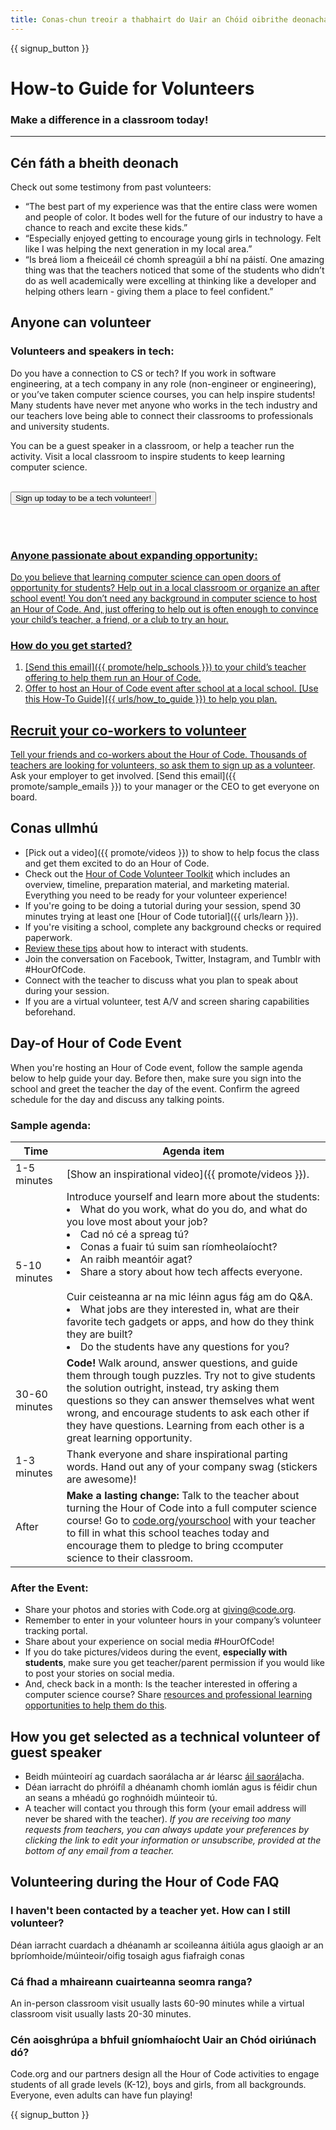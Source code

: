```yaml
---
title: Conas-chun treoir a thabhairt do Uair an Chóid oibrithe deonacha
---
```


{{ signup_button }}

# How-to Guide for Volunteers
### Make a difference in a classroom today!

***

## Cén fáth a bheith deonach
Check out some testimony from past volunteers:

- “The best part of my experience was that the entire class were women and people of color. It bodes well for the future of our industry to have a chance to reach and excite these kids.”
- “Especially enjoyed getting to encourage young girls in technology. Felt like I was helping the next generation in my local area.”
- “Is breá liom a fheiceáil cé chomh spreagúil a bhí na páistí. One amazing thing was that the teachers noticed that some of the students who didn’t do as well academically were excelling at thinking like a developer and helping others learn - giving them a place to feel confident.”

## Anyone can volunteer
### Volunteers and speakers in tech:
Do you have a connection to CS or tech? If you work in software engineering, at a tech company in any role (non-engineer or engineering), or you’ve taken computer science courses, you can help inspire students! Many students have never met anyone who works in the tech industry and our teachers love being able to connect their classrooms to professionals and university students.

You can be a guest speaker in a classroom, or help a teacher run the activity. Visit a local classroom to inspire students to keep learning computer science.
<br>
<br>

<a href="https://code.org/volunteer"><button>Sign up today to be a tech volunteer!</button>

<br>
<br>

### Anyone passionate about expanding opportunity:
Do you believe that learning computer science can open doors of opportunity for students? Help out in a local classroom or organize an after school event! You don’t need any background in computer science to host an Hour of Code. And, just offering to help out is often enough to convince your child’s teacher, a friend, or a club to try an hour.

### How do you get started?

1. [Send this email]({{ promote/help_schools }}) to your child’s teacher offering to help them run an Hour of Code.
2. Offer to host an Hour of Code event after school at a local school. [Use this How-To Guide]({{ urls/how_to_guide }}) to help you plan.

## Recruit your co-workers to volunteer
Tell your friends and co-workers about the Hour of Code. Thousands of teachers are  looking for volunteers, so ask them to [sign up as a volunteer](https://code.org/volunteer). Ask your employer to get involved. [Send this email]({{ promote/sample_emails }}) to your manager or the CEO to get everyone on board.

## Conas ullmhú
- [Pick out a video]({{ promote/videos }}) to show to help focus the class and get them excited to do an Hour of Code.
- Check out the [Hour of Code Volunteer Toolkit](/files/hoc-volunteer-toolkit.pdf) which includes an overview, timeline, preparation material, and marketing material. Everything you need to be ready for your volunteer experience!
- If you're going to be doing a tutorial during your session, spend 30 minutes trying at least one [Hour of Code tutorial]({{ urls/learn }}).
- If you're visiting a school, complete any background checks or required paperwork.
- [Review these tips](https://code.org/files/CSTT_Volunteers.pdf) about how to interact with students.
- Join the conversation on Facebook, Twitter, Instagram, and Tumblr with #HourOfCode.
- Connect with the teacher to discuss what you plan to speak about during your session.
- If you are a virtual volunteer, test A/V and screen sharing capabilities beforehand.

## Day-of Hour of Code Event
When you're hosting an Hour of Code event, follow the sample agenda below to help guide your day. Before then, make sure you sign into the school and greet the teacher the day of the event. Confirm the agreed schedule for the day and discuss any talking points.

### Sample agenda:

| Time          | Agenda item                                                                                                                                                                                                                                                                                                                                                   |
| ------------- | ------------------------------------------------------------------------------------------------------------------------------------------------------------------------------------------------------------------------------------------------------------------------------------------------------------------------------------------------------------- |
| 1-5 minutes   | [Show an inspirational video]({{ promote/videos }}).                                                                                                                                                                                                                                                                                                          |
| 5-10 minutes  | Introduce yourself and learn more about the students: </ul><li>What do you work, what do you do, and what do you love most about your job?</li><li>Cad nó cé a spreag tú?</li><li>Conas a fuair tú suim san ríomheolaíocht?</li><li>An raibh meantóir agat?</li><li>Share a story about how tech affects everyone.</li><br>Cuir ceisteanna ar na mic léinn agus fág am do Q&A.</br> <li> What jobs are they interested in, what are their favorite tech gadgets or apps, and how do they think they are built? </li><li> Do the students have any questions for you?</ul> |
| 30-60 minutes | **Code!** Walk around, answer questions, and guide them through tough puzzles. Try not to give students the solution outright, instead, try asking them questions so they can answer themselves what went wrong, and encourage students to ask each other if they have questions. Learning from each other is a great learning opportunity.                   |
| 1-3 minutes   | Thank everyone and share inspirational parting words. Hand out any of your company swag (stickers are awesome)!                                                                                                                                                                                                                                               |
| After         | **Make a lasting change:** Talk to the teacher about turning the Hour of Code into a full computer science course! Go to [code.org/yourschool](https://code.org/yourschool) with your teacher to fill in what this school teaches today and encourage them to pledge to bring ccomputer science to their classroom.                                           |

### After the Event:
- Share your photos and stories with Code.org at giving@code.org.
- Remember to enter in your volunteer hours in your company’s volunteer tracking portal.
- Share about your experience on social media #HourOfCode!
- If you do take pictures/videos during the event, **especially with students**, make sure you get teacher/parent permission if you would like to post your stories on social media.
- And, check back in a month: Is the teacher interested in offering a computer science course? Share [resources and professional learning opportunities to help them do this](https://code.org/yourschool).

## How you get selected as a technical volunteer of guest speaker
- Beidh múinteoirí ag cuardach saorálacha ar ár léarsc [áil saorál](https://code.org/volunteer/local)acha.
- Déan iarracht do phróifíl a dhéanamh chomh iomlán agus is féidir chun an seans a mhéadú go roghnóidh múinteoir tú.
- A teacher will contact you through this form (your email address will never be shared with the teacher). *If you are receiving too many requests from teachers, you can always update your preferences by clicking the link to edit your information or unsubscribe, provided at the bottom of any email from a teacher.*

## Volunteering during the Hour of Code FAQ

### I haven't been contacted by a teacher yet. How can I still volunteer?
Déan iarracht cuardach a dhéanamh ar scoileanna áitiúla agus glaoigh ar an bpríomhoide/múinteoir/oifig tosaigh agus fiafraigh conas

### Cá fhad a mhaireann cuairteanna seomra ranga?
An in-person classroom visit usually lasts 60-90 minutes while a virtual classroom visit usually lasts 20-30 minutes.

### Cén aoisghrúpa a bhfuil gníomhaíocht Uair an Chód oiriúnach dó?
Code.org and our partners design all the Hour of Code activities to engage students of all grade levels (K-12), boys and girls, from all backgrounds. Everyone, even adults can have fun playing!



{{ signup_button }}
